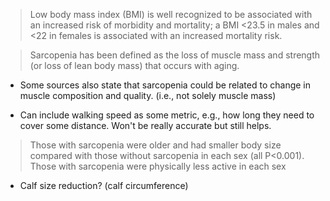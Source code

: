 > Low body mass index (BMI) is well recognized to be associated with an increased risk of morbidity and mortality; a BMI <23.5 in males and <22 in females is associated with an increased mortality risk.

> Sarcopenia has been defined as the loss of muscle mass and strength (or loss of lean body mass) that occurs with aging.
- Some sources also state that sarcopenia could be related to change in muscle composition and quality. (i.e., not solely muscle mass)

- Can include walking speed as some metric, e.g., how long they need to cover some distance. Won't be really accurate but still helps.

> Those with sarcopenia were older and had smaller body size compared with those without sarcopenia in each sex (all P<0.001). Those with sarcopenia were physically less active in each sex

- Calf size reduction? (calf circumference)